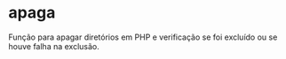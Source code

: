 apaga
=====

Função para apagar diretórios em PHP e verificação se foi excluído ou se houve falha na exclusão.
